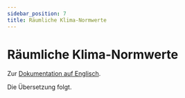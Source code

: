 ```yaml
---
sidebar_position: 7
title: Räumliche Klima-Normwerte
---
```


# Räumliche Klima-Normwerte

Zur [Dokumentation auf Englisch](https://opendatadocs.meteoswiss.ch/c-climate-data/c7-spatial-climate-normals).

Die Übersetzung folgt.
